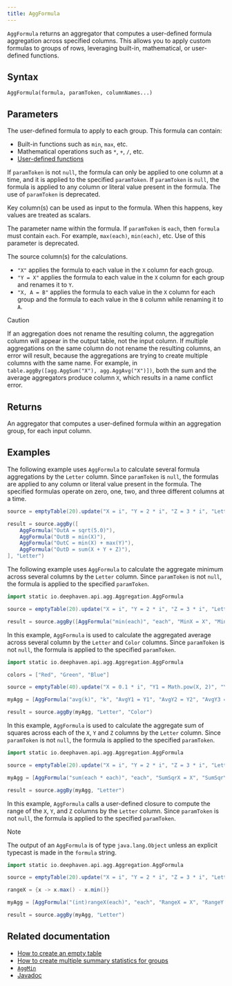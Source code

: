 ```yaml
---
title: AggFormula
---
```


`AggFormula` returns an aggregator that computes a user-defined formula aggregation across specified columns. This allows you to apply custom formulas to groups of rows, leveraging built-in, mathematical, or user-defined functions.

## Syntax

```
AggFormula(formula, paramToken, columnNames...)
```

## Parameters

<ParamTable>
<Param name="formula" type="String">

The user-defined formula to apply to each group. This formula can contain:

- Built-in functions such as `min`, `max`, etc.
- Mathematical operations such as `*`, `+`, `/`, etc.
- [User-defined functions](../../../how-to-guides/user-defined-functions.md)

If `paramToken` is not `null`, the formula can only be applied to one column at a time, and it is applied to the specified `paramToken`. If `paramToken` is `null`, the formula is applied to any column or literal value present in the formula. The use of `paramToken` is deprecated.

Key column(s) can be used as input to the formula. When this happens, key values are treated as scalars.

</Param>
<Param name="paramToken" type="String">

The parameter name within the formula. If `paramToken` is `each`, then `formula` must contain `each`. For example, `max(each)`, `min(each)`, etc. Use of this parameter is deprecated.

</Param>
<Param name="columnNames" type="String...">

The source column(s) for the calculations.

- `"X"` applies the formula to each value in the `X` column for each group.
- `"Y = X"` applies the formula to each value in the `X` column for each group and renames it to `Y`.
- `"X, A = B"` applies the formula to each value in the `X` column for each group and the formula to each value in the `B` column while renaming it to `A`.

</Param>
</ParamTable>

> [!CAUTION]
> If an aggregation does not rename the resulting column, the aggregation column will appear in the output table, not the input column. If multiple aggregations on the same column do not rename the resulting columns, an error will result, because the aggregations are trying to create multiple columns with the same name. For example, in `table.aggBy([agg.AggSum("X"), agg.AggAvg("X")])`, both the sum and the average aggregators produce column `X`, which results in a name conflict error.

## Returns

An aggregator that computes a user-defined formula within an aggregation group, for each input column.

## Examples

The following example uses `AggFormula` to calculate several formula aggregations by the `Letter` column. Since `paramToken` is `null`, the formulas are applied to any column or literal value present in the formula. The specified formulas operate on zero, one, two, and three different columns at a time.

```groovy order=source,result
source = emptyTable(20).update("X = i", "Y = 2 * i", "Z = 3 * i", "Letter = (X % 2 == 0) ? `A` : `B`")

result = source.aggBy([
    AggFormula("OutA = sqrt(5.0)"),
    AggFormula("OutB = min(X)"),
    AggFormula("OutC = min(X) + max(Y)"),
    AggFormula("OutD = sum(X + Y + Z)"),
], "Letter")
```

The following example uses `AggFormula` to calculate the aggregate minimum across several columns by the `Letter` column. Since `paramToken` is not `null`, the formula is applied to the specified `paramToken`.

```groovy order=source,result
import static io.deephaven.api.agg.Aggregation.AggFormula

source = emptyTable(20).update("X = i", "Y = 2 * i", "Z = 3 * i", "Letter = (X % 2 == 0) ? `A` : `B`")

result = source.aggBy([AggFormula("min(each)", "each", "MinX = X", "MinY = Y", "MinZ = Z")], "Letter")
```

In this example, `AggFormula` is used to calculate the aggregated average across several column by the `Letter` and `Color` columns. Since `paramToken` is not `null`, the formula is applied to the specified `paramToken`.

```groovy order=source,result
import static io.deephaven.api.agg.Aggregation.AggFormula

colors = ["Red", "Green", "Blue"]

source = emptyTable(40).update("X = 0.1 * i", "Y1 = Math.pow(X, 2)", "Y2 = Math.sin(X)", "Y3 = Math.cos(X)", "Letter = (i % 2 == 0) ? `A` : `B`", "Color = (String)colors[i % 3]")

myAgg = [AggFormula("avg(k)", "k", "AvgY1 = Y1", "AvgY2 = Y2", "AvgY3 = Y3")]

result = source.aggBy(myAgg, "Letter", "Color")
```

In this example, `AggFormula` is used to calculate the aggregate sum of squares across each of the `X`, `Y` and `Z` columns by the `Letter` column. Since `paramToken` is not `null`, the formula is applied to the specified `paramToken`.

```groovy order=source,result
import static io.deephaven.api.agg.Aggregation.AggFormula

source = emptyTable(20).update("X = i", "Y = 2 * i", "Z = 3 * i", "Letter = (X % 2 == 0) ? `A` : `B`")

myAgg = [AggFormula("sum(each * each)", "each", "SumSqrX = X", "SumSqrY = Y", "SumSqrZ = Z")]

result = source.aggBy(myAgg, "Letter")
```

In this example, `AggFormula` calls a user-defined closure to compute the range of the `X`, `Y`, and `Z` columns by the `Letter` column. Since `paramToken` is not `null`, the formula is applied to the specified `paramToken`.

> [!NOTE]
> The output of an `AggFormula` is of type `java.lang.Object` unless an explicit typecast is made in the `formula` string.

```groovy order=source,result
import static io.deephaven.api.agg.Aggregation.AggFormula

source = emptyTable(20).update("X = i", "Y = 2 * i", "Z = 3 * i", "Letter = (X % 2 == 0) ? `A` : `B`")

rangeX = {x -> x.max() - x.min()}

myAgg = [AggFormula("(int)rangeX(each)", "each", "RangeX = X", "RangeY = Y", "RangeZ = Z")]

result = source.aggBy(myAgg, "Letter")
```

## Related documentation

- [How to create an empty table](../../../how-to-guides/new-and-empty-table.md#emptytable)
- [How to create multiple summary statistics for groups](../../../how-to-guides/combined-aggregations.md)
- [`AggMin`](./AggMin.md)
- [Javadoc](https://deephaven.io/core/javadoc/io/deephaven/api/agg/Aggregation.html#AggFormula(java.lang.String,java.lang.String,java.lang.String...))
